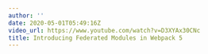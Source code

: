 ```yaml
---
author: ''
date: 2020-05-01T05:49:16Z
video_url: https://www.youtube.com/watch?v=D3XYAx30CNc
title: Introducing Federated Modules in Webpack 5
---
```

